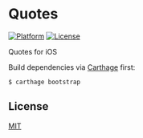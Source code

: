 # Quotes
[![Platform](https://img.shields.io/badge/platform-ios-lightgrey.svg)](https://developer.apple.com/devcenter/ios/index.action)
[![License](https://img.shields.io/badge/license-MIT-3f3f3f.svg)](http://choosealicense.com/licenses/mit)

Quotes for iOS

Build dependencies via [Carthage](https://github.com/Carthage/Carthage) first:

``` shell
$ carthage bootstrap
```

## License
[MIT](LICENSE)
